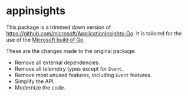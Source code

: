 # appinsights

This package is a trimmed down version of https://github.com/microsoft/ApplicationInsights-Go.
It is tailored for the use of the [Microsoft build of Go](https://github.com/microsoft/go).

These are the changes made to the original package:

- Remove all external dependencies.
- Remove all telemetry types except for `Event`.
- Remove most unused features, including `Event` features.
- Simplify the API.
- Modernize the code.
